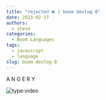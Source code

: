 ```yaml
---
title: "rejected ❌ | boom devlog 8"
date: 2023-02-17
authors:
  - steve
categories:
  - Boom Languages
tags:
  - javascript
  - language
slug: boom-devlog-8
---
```


A N G E R Y 

<!-- more -->

![type:video](https://www.youtube.com/embed/WSfWK61JIAE)

